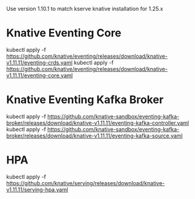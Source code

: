 Use version 1.10.1 to match kserve knative installation for 1.25.x

# Knative Eventing Core
kubectl apply -f https://github.com/knative/eventing/releases/download/knative-v1.11.11/eventing-crds.yaml
kubectl apply -f https://github.com/knative/eventing/releases/download/knative-v1.11.11/eventing-core.yaml

# Knative Eventing Kafka Broker

kubectl apply -f https://github.com/knative-sandbox/eventing-kafka-broker/releases/download/knative-v1.11.11/eventing-kafka-controller.yaml
kubectl apply -f https://github.com/knative-sandbox/eventing-kafka-broker/releases/download/knative-v1.11.11/eventing-kafka-source.yaml

# HPA
kubectl apply -f https://github.com/knative/serving/releases/download/knative-v1.11.11/serving-hpa.yaml

